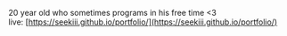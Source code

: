 20 year old who sometimes programs in his free time <3<br>
live: [https://seekiii.github.io/portfolio/](https://seekiii.github.io/portfolio/)
